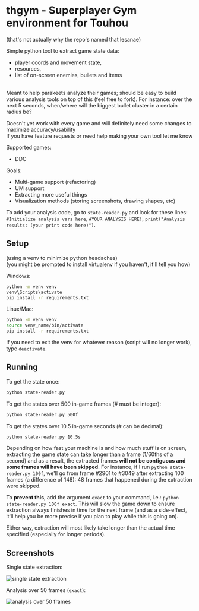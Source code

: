 # thgym - Superplayer Gym environment for Touhou
(that's not actually why the repo's named that lesanae)

Simple python tool to extract game state data: 
* player coords and movement state, 
* resources, 
* list of on-screen enemies, bullets and items

<br>Meant to help parakeets analyze their games; should be easy to build various analysis tools on top of this (feel free to fork). For instance: over the next 5 seconds, when/where will the biggest bullet cluster in a certain radius be?

Doesn't yet work with every game and will definitely need some changes to maximize accuracy/usability
<br>If you have feature requests or need help making your own tool let me know

Supported games:
* DDC

Goals:
* Multi-game support (refactoring)
* UM support
* Extracting more useful things
* Visualization methods (storing screenshots, drawing shapes, etc)

To add your analysis code, go to `state-reader.py` and look for these lines: `#Initialize analysis vars here`, `#YOUR ANALYSIS HERE!`, `print("Analysis results: (your print code here)")`.

## Setup 
(using a venv to minimize python headaches)
<br>(you might be prompted to install virtualenv if you haven't, it'll tell you how)

Windows:
```bash
python -m venv venv
venv\Scripts\activate
pip install -r requirements.txt
```

Linux/Mac:
```bash
python -m venv venv
source venv_name/bin/activate
pip install -r requirements.txt
```

If you need to exit the venv for whatever reason (script will no longer work), type `deactivate`.

## Running

To get the state once:
```bash
python state-reader.py
```

To get the states over 500 in-game frames (# must be integer):
```bash
python state-reader.py 500f
```

To get the states over 10.5 in-game seconds (# can be decimal):
```bash
python state-reader.py 10.5s
```

Depending on how fast your machine is and how much stuff is on screen, extracting the game state can take longer than a frame (1/60ths of a second) and as a result, the extracted frames **will not be contiguous and some frames will have been skipped**. For instance, if I run `python state-reader.py 100f`, we'll go from frame #2901 to #3049 after extracting 100 frames (a difference of 148): 48 frames that happened during the extraction were skipped. 

To **prevent this**, add the argument `exact` to your command, i.e.: `python state-reader.py 100f exact`. This will slow the game down to ensure extraction always finishes in time for the next frame (and as a side-effect, it'll help you be more precise if you plan to play while this is going on).

Either way, extraction will most likely take longer than the actual time specified (especially for longer periods).

## Screenshots

Single state extraction:

![single state extraction](https://i.imgur.com/mKAfFJ0.png)

Analysis over 50 frames (`exact`):

![analysis over 50 frames](https://i.imgur.com/voSiS0I.png)